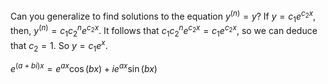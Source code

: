 Can you generalize to find solutions to the equation $y^{(n)} = y$?
If $y=c_1e^{c_2x}$, then, $y^{(n)} = c_1c_2^n e^{c_2x}$. It follows that $c_1c_2^ne^{c_2x}=c_1e^{c_2x}$, so we can deduce that $c_2=1$. So $y=c_1e^{x}$.

$e^{(a + bi)x} =e^{ax} \cos(bx) + i e^{ax} \sin(bx)$